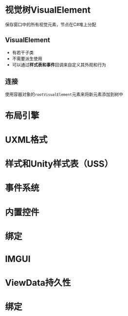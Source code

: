 # 视觉树VisualElement
保存窗口中的所有视觉元素，节点在C#堆上分配
## VisualElement
+ 有若干子类
+ 不需要派生使用
+ 可以通过**样式表和事件**回调来自定义其外观和行为
## 连接
使用容器对象的`rootVisualElement`元素来将新元素添加到树中

# 布局引擎


# UXML格式


# 样式和Unity样式表（USS）

# 事件系统

# 内置控件

# 绑定

# IMGUI

# ViewData持久性

# 绑定

```c#


```